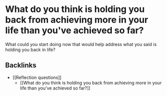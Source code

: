# What do you think is holding you back from achieving more in your life than you've achieved so far?
What could you start doing now that would help address what you said is holding you back in life?


## Backlinks
* [[Reflection questions]]
	* [[What do you think is holding you back from achieving more in your life than you've achieved so far?]]

<!-- #p1 -->

<!-- {BearID:1609A49B-AB23-4582-ADA8-E6B265607EA9-92666-0000AEA3DE11CB17} -->
